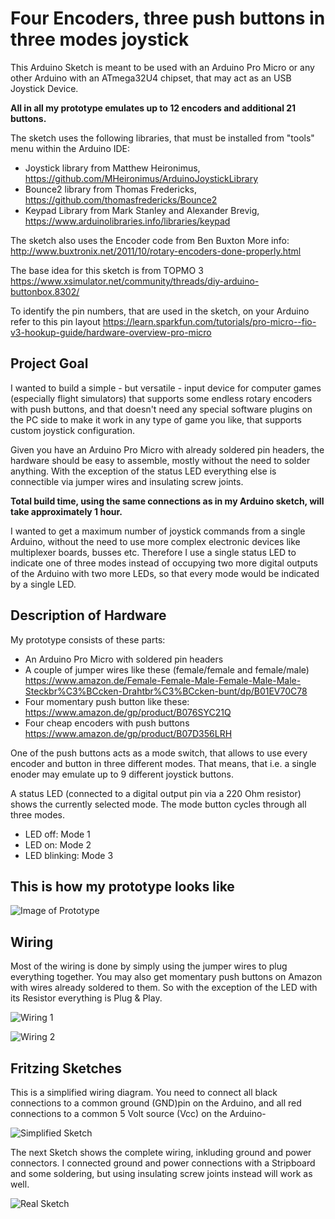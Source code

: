 # Four Encoders, three push buttons in three modes joystick

This Arduino Sketch is meant to be used with an Arduino Pro Micro or any other Arduino with an ATmega32U4 chipset, that may act as an USB Joystick Device.

**All in all my prototype emulates up to 12 encoders and additional 21 buttons.**

The sketch uses the following libraries, that must be installed from "tools" menu within the Arduino IDE:

* Joystick library from  Matthew Heironimus, https://github.com/MHeironimus/ArduinoJoystickLibrary
* Bounce2 library from Thomas Fredericks, https://github.com/thomasfredericks/Bounce2
* Keypad Library from Mark Stanley and Alexander Brevig, https://www.arduinolibraries.info/libraries/keypad

The sketch also uses the Encoder code from Ben Buxton 
More info: http://www.buxtronix.net/2011/10/rotary-encoders-done-properly.html

The base idea for this sketch is from TOPMO 3 
https://www.xsimulator.net/community/threads/diy-arduino-buttonbox.8302/

To identify the pin numbers, that are used in the sketch, on your Arduino refer to this pin layout https://learn.sparkfun.com/tutorials/pro-micro--fio-v3-hookup-guide/hardware-overview-pro-micro

## Project Goal
I wanted to build a simple - but versatile - input device for computer games (especially flight simulators) that supports some endless rotary encoders with push buttons, and that doesn't need any special software plugins on the PC side to make it work in any type of game you like, that supports custom joystick configuration. 

Given you have an Arduino Pro Micro with already soldered pin headers, the hardware should be easy to assemble, mostly without the need to solder anything. With the exception of the status LED everything else is connectible via jumper wires and insulating screw joints.

**Total build time, using the same connections as in my Arduino sketch, will take approximately 1 hour.**

I wanted to get a maximum number of joystick commands from a single Arduino, without the need to use more complex electronic devices like multiplexer boards, busses etc. Therefore I use a single status LED to indicate one of three modes instead of occupying two more digital outputs of the Arduino with two more LEDs, so that every mode would be indicated by a single LED. 


## Description of Hardware

My prototype consists of these parts:

* An Arduino Pro Micro with soldered pin headers 
* A couple of jumper wires like these (female/female and female/male) https://www.amazon.de/Female-Female-Male-Female-Male-Male-Steckbr%C3%BCcken-Drahtbr%C3%BCcken-bunt/dp/B01EV70C78
* Four momentary push button like these: 
https://www.amazon.de/gp/product/B076SYC21Q
* Four cheap encoders with push buttons 
https://www.amazon.de/gp/product/B07D356LRH

One of the push buttons acts as a mode switch, that allows to use every encoder and button in three different modes. That means, that i.e. a single enoder may emulate up to 9 different joystick buttons.

A status LED (connected to a digital output pin via a 220 Ohm resistor) shows the currently selected mode. The mode button cycles through all three modes.

* LED off: Mode 1
* LED on: Mode 2
* LED blinking: Mode 3

## This is how my prototype looks like

![Image of Prototype](https://github.com/pdimitri/arduino-4ecoders-7buttons-with-mode-switch/blob/master/img/box.jpg)


## Wiring

Most of the wiring is done by simply using the jumper wires to plug everything together. You may also get momentary push buttons on Amazon with wires already soldered to them. So with the exception of the LED with its Resistor everything is Plug & Play.

![Wiring 1](https://github.com/pdimitri/arduino-4ecoders-7buttons-with-mode-switch/blob/master/img/wiring.jpg)


![Wiring 2](https://github.com/pdimitri/arduino-4ecoders-7buttons-with-mode-switch/blob/master/img/wiring2.jpg)

## Fritzing Sketches

This is a simplified wiring diagram. You need to connect all black connections to a common ground (GND)pin on the Arduino, and all red connections to a common 5 Volt source (Vcc) on the Arduino-

![Simplified Sketch](https://github.com/pdimitri/arduino-4ecoders-7buttons-with-mode-switch/blob/master/img/sketch2.PNG)


The next Sketch shows the complete wiring, inkluding ground and power connectors. I connected ground and power connections with a Stripboard and some soldering, but using insulating screw joints instead will work as well.

![Real Sketch](https://github.com/pdimitri/arduino-4ecoders-7buttons-with-mode-switch/blob/master/img/sketch1.PNG)
